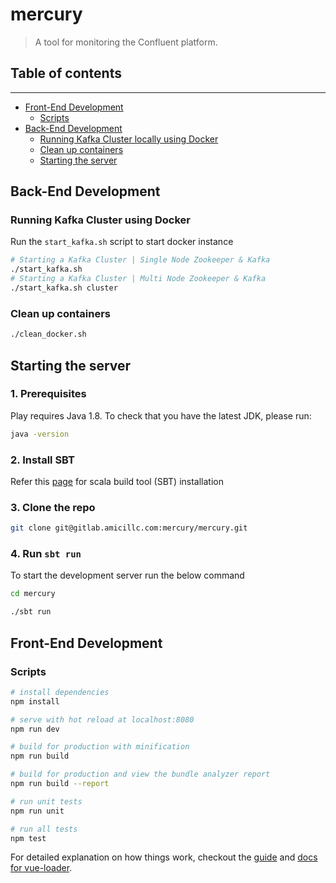 # mercury

> A tool for monitoring the Confluent platform.

## Table of contents
---
- [Front-End Development](#front-end-development)
  - [Scripts](#scripts)
- [Back-End Development](#back-end-development)
  - [Running Kafka Cluster locally using Docker](#running-kafka-cluster-using-docker)
  - [Clean up containers](#clean-up-containers)
  - [Starting the server](#starting-the-server)

## Back-End Development

### Running Kafka Cluster using Docker

Run the `start_kafka.sh` script to start docker instance
```bash
# Starting a Kafka Cluster | Single Node Zookeeper & Kafka
./start_kafka.sh
# Starting a Kafka Cluster | Multi Node Zookeeper & Kafka
./start_kafka.sh cluster
```

### Clean up containers
```bash
./clean_docker.sh
```

## Starting the server

### 1. Prerequisites
Play requires Java 1.8. To check that you have the latest JDK, please run:
```bash
java -version
``` 

### 2. Install SBT
Refer this [page](http://www.scala-sbt.org/download.html) for scala build tool (SBT) installation
   
### 3. Clone the repo
```bash
git clone git@gitlab.amicillc.com:mercury/mercury.git
```
   
### 4. Run `sbt run`
To start the development server run the below command
```bash
cd mercury 

./sbt run
```

## Front-End Development

### Scripts

``` bash
# install dependencies
npm install

# serve with hot reload at localhost:8080
npm run dev

# build for production with minification
npm run build

# build for production and view the bundle analyzer report
npm run build --report

# run unit tests
npm run unit

# run all tests
npm test
```

For detailed explanation on how things work, checkout the [guide](http://vuejs-templates.github.io/webpack/) and [docs for vue-loader](http://vuejs.github.io/vue-loader).

